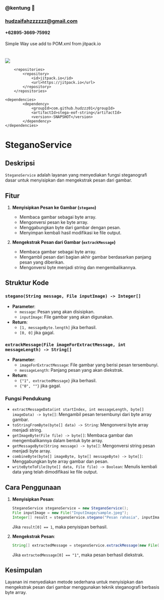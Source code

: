 ### @kentung 🚩

### hudzaifahzzzzzz@gmail.com

#### +62895-3669-75992

Simple Way use add to POM.xml from jitpack.io 
#
[![](https://jitpack.io/v/hudzzz01/stega-eof-string.svg)](https://jitpack.io/#hudzzz01/stega-eof-string)
```
    <repositories>
        <repository>
            <id>jitpack.io</id>
            <url>https://jitpack.io</url>
        </repository>
    </repositories>

```

```
<dependencies>
        <dependency>
            <groupId>com.github.hudzzz01</groupId>
            <artifactId>stega-eof-string</artifactId>
            <version>-SNAPSHOT</version>
        </dependency>
</dependencies>

```

# SteganoService

## Deskripsi

`SteganoService` adalah layanan yang menyediakan fungsi steganografi dasar untuk menyisipkan dan mengekstrak pesan dari
gambar.

## Fitur

1. **Menyisipkan Pesan ke Gambar (`stegano`)**
    - Membaca gambar sebagai byte array.
    - Mengonversi pesan ke byte array.
    - Menggabungkan byte dari gambar dengan pesan.
    - Menyimpan kembali hasil modifikasi ke file output.

2. **Mengekstrak Pesan dari Gambar (`extrackMessage`)**
    - Membaca gambar sebagai byte array.
    - Mengambil pesan dari bagian akhir gambar berdasarkan panjang pesan yang diberikan.
    - Mengonversi byte menjadi string dan mengembalikannya.

## Struktur Kode

### `stegano(String message, File inputImage) -> Integer[]`

- **Parameter**:
    - `message`: Pesan yang akan disisipkan.
    - `inputImage`: File gambar yang akan digunakan.
- **Return**:
    - `[1, messageByte.length]` jika berhasil.
    - `[0, 0]` jika gagal.

### `extrackMessage(File imageForExtractMessage, int messageLength) -> String[]`

- **Parameter**:
    - `imageForExtractMessage`: File gambar yang berisi pesan tersembunyi.
    - `messageLength`: Panjang pesan yang akan diekstrak.
- **Return**:
    - `{"1", extractedMessage}` jika berhasil.
    - `{"0", ""}` jika gagal.

### Fungsi Pendukung

- `extractMessageData(int startIndex, int messageLength, byte[] imageData) -> byte[]`: Mengambil pesan tersembunyi dari
  byte array gambar.
- `toStringFromByte(byte[] data) -> String`: Mengonversi byte array menjadi string.
- `getImageByte(File file) -> byte[]`: Membaca gambar dan mengembalikannya dalam bentuk byte array.
- `getMessageByte(String message) -> byte[]`: Mengonversi string pesan menjadi byte array.
- `combineByte(byte[] imageByte, byte[] messageByte) -> byte[]`: Menggabungkan byte array gambar dan pesan.
- `writeByteToFile(byte[] data, File file) -> Boolean`: Menulis kembali data yang telah dimodifikasi ke file output.

## Cara Penggunaan

1. **Menyisipkan Pesan**:
   ```java
   SteganoService steganoService = new SteganoService();
   File inputImage = new File("InputImage/sample.jpeg");
   Integer[] result = steganoService.stegano("Pesan rahasia", inputImage);
   ```
   Jika `result[0] == 1`, maka penyisipan berhasil.

2. **Mengekstrak Pesan**:
   ```java
   String[] extractedMessage = steganoService.extrackMessage(new File("OutputImage/sample.jpeg"), 14);
   ```
   Jika `extractedMessage[0] == "1"`, maka pesan berhasil diekstrak.

## Kesimpulan

Layanan ini menyediakan metode sederhana untuk menyisipkan dan mengekstrak pesan dari gambar menggunakan teknik
steganografi berbasis byte array.

